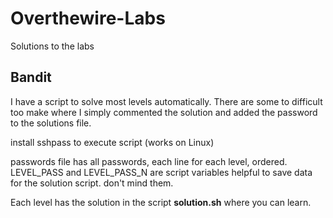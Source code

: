# Overthewire-Labs
Solutions to the labs

## Bandit

I have a script to solve most levels automatically. 
There are some to difficult too make where I simply commented the solution and added the password to the solutions file.

install sshpass to execute script (works on Linux)

passwords file has all passwords, each line for each level, ordered.
LEVEL_PASS and LEVEL_PASS_N are script variables helpful to save data for the solution script. don't mind them.

Each level has the solution in the script **solution.sh** where you can learn.
